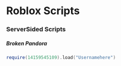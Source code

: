 # Roblox Scripts



### ServerSided Scripts

##### Broken Pandora
```LUA
require(14159545109).load("Usernamehere")
```
